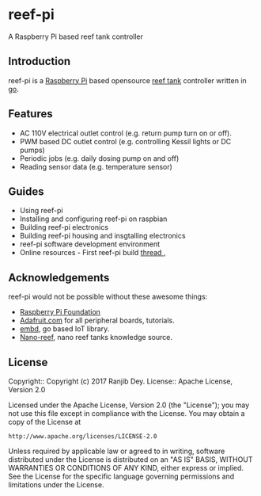 # reef-pi

A Raspberry Pi based reef tank controller


## Introduction

reef-pi is a [Raspberry Pi](https://www.raspberrypi.org/) based opensource
[reef tank](https://en.wikipedia.org/wiki/Reef_aquarium) controller written in [go](https://golang.org/). 


## Features

 - AC 110V electrical outlet control (e.g. return pump turn on  or off). 
 - PWM based DC outlet control (e.g. controlling Kessil lights or DC pumps)
 - Periodic jobs (e.g. daily dosing pump on and off)
 - Reading sensor data (e.g. temperature sensor)


## Guides
  - Using reef-pi
  - Installing and configuring reef-pi on raspbian
  - Building reef-pi electronics
  - Building reef-pi housing and insgtalling electronics
  - reef-pi software development environment
  - Online resources
		- First reef-pi build [thread ](http://www.reef2reef.com/threads/reef-pi-an-open-source-raspberry-pi-based-reef-tank-controller.289256/), 


## Acknowledgements

reef-pi would not be possible without these awesome things:

  - [Raspberry Pi Foundation](https://www.raspberrypi.org/)
  - [Adafruit.com](https://www.adafruit.com/) for all peripheral boards, tutorials.
  - [embd](http://embd.kidoman.io/), go based IoT library.
  - [Nano-reef](http://www.nano-reef.com/), nano reef tanks knowledge source.


## License

Copyright:: Copyright (c) 2017 Ranjib Dey.
License:: Apache License, Version 2.0

Licensed under the Apache License, Version 2.0 (the "License");
you may not use this file except in compliance with the License.
You may obtain a copy of the License at

    http://www.apache.org/licenses/LICENSE-2.0

Unless required by applicable law or agreed to in writing, software
distributed under the License is distributed on an "AS IS" BASIS,
WITHOUT WARRANTIES OR CONDITIONS OF ANY KIND, either express or implied.
See the License for the specific language governing permissions and
limitations under the License.
